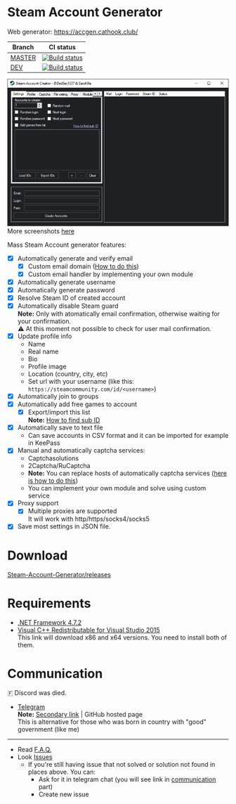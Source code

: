 # Steam Account Generator

Web generator: https://accgen.cathook.club/ 

|Branch|CI status|
|------|---------|
|[MASTER](https://github.com/steam-account-creator/Steam-Account-Generator/tree/master)|[![Build status](https://ci.appveyor.com/api/projects/status/37bi6pmwdb684u0u/branch/master?svg=true)](https://ci.appveyor.com/project/EarsKilla/steam-account-generator-ivi0o/branch/master)|
|[DEV](https://github.com/steam-account-creator/Steam-Account-Generator/tree/dev)|[![Build status](https://ci.appveyor.com/api/projects/status/37bi6pmwdb684u0u/branch/dev?svg=true)](https://ci.appveyor.com/project/EarsKilla/steam-account-generator-ivi0o/branch/dev)|

![screenshot](etc/app_screenshots/default/settings.png)  
More screenshots [here](etc/app_screenshots/INDEX.md)

Mass Steam Account generator features:
- [x] Automatically generate and verify email
  - [x] Custom email domain ([How to do this](https://github.com/steam-account-creator/Steam-Account-Generator/wiki/Using-custom-mail-domain))
  - [x] Custom email handler by implementing your own module
- [x] Automatically generate username
- [x] Automatically generate password
- [x] Resolve Steam ID of created account
- [x] Automatically disable Steam guard  
  **Note:** Only with atomatically email confirmation, otherwise waiting for your confirmation.  
  ⚠ At this moment not possible to check for user mail confirmation.
- [x] Update profile info
  - Name
  - Real name
  - Bio
  - Profile image
  - Location (country, city, etc)
  - Set url with your username (like this: `https://steamcommunity.com/id/<username>`)
- [x] Automatically join to groups
- [x] Automatically add free games to account
  - [x] Export/import this list  
    **Note:** [How to find sub ID](https://github.com/steam-account-creator/Steam-Account-Generator/wiki/Find-sub-ID)
- [x] Automatically save to text file
  - Can save accounts in CSV format and it can be imported for example in KeePass
- [x] Manual and automatically captcha services:
  - Captchasolutions
  - 2Captcha/RuCaptcha
  - **Note:** You can replace hosts of automatically captcha services ([here is how to do this](https://github.com/steam-account-creator/Steam-Account-Generator/releases/tag/v1.1.2-pre3))
  - You can implement your own module and solve using custom service
- [x] Proxy support
  - [x] Multiple proxies are supported  
It will work with http/https/socks4/socks5
- [x] Save most settings in JSON file.

# Download
[Steam-Account-Generator/releases](https://github.com/steam-account-creator/Steam-Account-Generator/releases)

# Requirements
- [.NET Framework 4.7.2](https://dotnet.microsoft.com/download/dotnet-framework-runtime/net472)
- [Visual C++ Redistributable for Visual Studio 2015](https://www.microsoft.com/en-us/download/details.aspx?id=48145)  
  This link will download x86 and x64 versions. You need to install both of them.

# Communication
🇫 Discord was died.  
- [Telegram](https://t.me/joinchat/KlzcPlIIzac3vF3ZjC2SrA)  
  **Note:** [Secondary link](https://onem3.cf/sac/) | GitHub hosted page  
  This is alternative for those who was born in country with "good" government (like me)
---
- Read [F.A.Q.](https://github.com/steam-account-creator/Steam-Account-Generator/wiki/F.A.Q.)
- Look [Issues](https://github.com/steam-account-creator/Steam-Account-Generator/issues)
  - If you're still having issue that not solved or solution not found in places above. You can:
    - Ask for it in telegram chat (you will see link in [communication](#communication) part)
    - Create new issue
